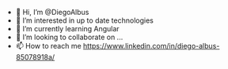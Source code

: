 - 👋 Hi, I’m @DiegoAlbus
- 👀 I’m interested in up to date technologies
- 🌱 I’m currently learning Angular
- 💞️ I’m looking to collaborate on ...
- 📫 How to reach me https://www.linkedin.com/in/diego-albus-85078918a/

<!---
DiegoAlbus/DiegoAlbus is a ✨ special ✨ repository because its `README.md` (this file) appears on your GitHub profile.
You can click the Preview link to take a look at your changes.
--->
